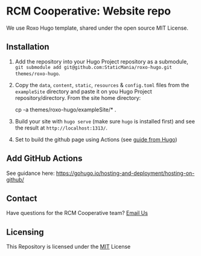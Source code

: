 # RCM Cooperative: Website repo

We use Roxo Hugo template, shared under the open source MIT License.

## Installation

1. Add the repository into your Hugo Project repository as a submodule, `git submodule add git@github.com:StaticMania/roxo-hugo.git themes/roxo-hugo`.
2. Copy the `data`, `content`, `static`, `resources` & `config.toml` files from the `exampleSite` directory and paste it on you Hugo Project repository/directory. From the site home directory:

    cp -a themes/roxo-hugo/exampleSite/* .

3. Build your site with `hugo serve` (make sure `hugo` is installed first) and see the result at `http://localhost:1313/`.
4. Set to build the github page using Actions (see [guide from Hugo](https://gohugo.io/hosting-and-deployment/hosting-on-github/))

## Add GitHub Actions

See guidance here: https://gohugo.io/hosting-and-deployment/hosting-on-github/

## Contact

Have questions for the RCM Cooperative team? [Email Us](mailto:info@rcmcooperative.com)

## Licensing

This Repository is licensed under the [MIT](https://github.com/StaticMania/roxo-hugo/blob/master/LICENSE) License
